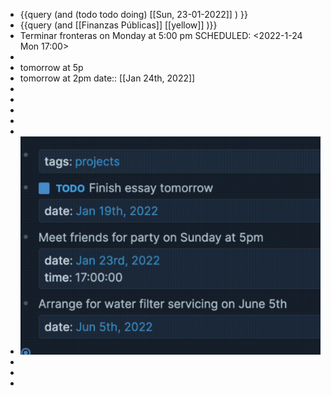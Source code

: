- {{query (and (todo todo doing) [[Sun, 23-01-2022]] ) }}
- {{query (and [[Finanzas Públicas]] [[yellow]] )}}
- Terminar fronteras on Monday at 5:00 pm
  SCHEDULED: <2022-1-24 Mon 17:00>
-
- tomorrow at 5p
- tomorrow at 2pm 
  date:: [[Jan 24th, 2022]]
-
-
-
-
-
- ![image.png](../assets/image_1642943904681_0.png)
-
-
-